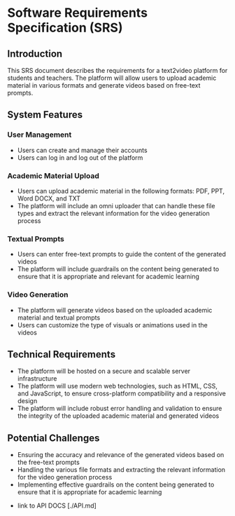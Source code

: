 # Software Requirements Specification (SRS)

## Introduction

This SRS document describes the requirements for a text2video platform for students and teachers. The platform will allow users to upload academic material in various formats and generate videos based on free-text prompts.

## System Features

### User Management

* Users can create and manage their accounts
* Users can log in and log out of the platform

### Academic Material Upload

* Users can upload academic material in the following formats: PDF, PPT, Word DOCX, and TXT
* The platform will include an omni uploader that can handle these file types and extract the relevant information for the video generation process

### Textual Prompts

* Users can enter free-text prompts to guide the content of the generated videos
* The platform will include guardrails on the content being generated to ensure that it is appropriate and relevant for academic learning

### Video Generation

* The platform will generate videos based on the uploaded academic material and textual prompts
* Users can customize the type of visuals or animations used in the videos

## Technical Requirements

* The platform will be hosted on a secure and scalable server infrastructure
* The platform will use modern web technologies, such as HTML, CSS, and JavaScript, to ensure cross-platform compatibility and a responsive design
* The platform will include robust error handling and validation to ensure the integrity of the uploaded academic material and generated videos

## Potential Challenges

* Ensuring the accuracy and relevance of the generated videos based on the free-text prompts
* Handling the various file formats and extracting the relevant information for the video generation process
* Implementing effective guardrails on the content being generated to ensure that it is appropriate for academic learning

- link to API DOCS [./API.md]